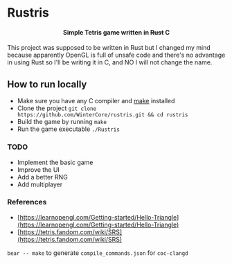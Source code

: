 # Rustris

<h4 align="center">Simple Tetris game written in <s>Rust</s> C</h4>

This project was supposed to be written in Rust but I changed my mind because apparently OpenGL is full of unsafe code and there's no advantage in using Rust so I'll be writing it in C, and NO I will not change the name.


## How to run locally
- Make sure you have any C compiler and [make](https://www.gnu.org/software/make/) installed
- Clone the project `git clone https://github.com/WinterCore/rustris.git && cd rustris`
- Build the game by running `make`
- Run the game executable `./Rustris`

### TODO

- Implement the basic game
- Improve the UI
- Add a better RNG
- Add multiplayer


### References
- [https://learnopengl.com/Getting-started/Hello-Triangle](https://learnopengl.com/Getting-started/Hello-Triangle)
- [https://tetris.fandom.com/wiki/SRS](https://tetris.fandom.com/wiki/SRS)

`bear -- make` to generate `compile_commands.json` for `coc-clangd`
